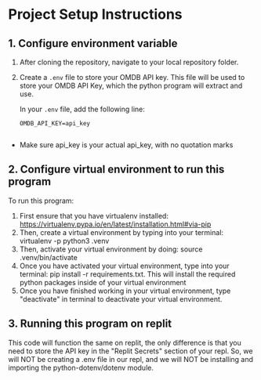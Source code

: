 # Project Setup Instructions

## 1. Configure environment variable

1. After cloning the repository, navigate to your local repository folder.
2. Create a `.env` file to store your OMDB API key. This file will be used to store your OMDB API Key, which the python program will extract and use.

   In your `.env` file, add the following line:

   ```plaintext
   OMDB_API_KEY=api_key
 
- Make sure api_key is your actual api_key, with no quotation marks
  
## 2. Configure virtual environment to run this program
To run this program:
1. First ensure that you have virtualenv installed: https://virtualenv.pypa.io/en/latest/installation.html#via-pip
2. Then, create a virtual environment by typing into your terminal: virtualenv -p python3 .venv
3. Then, activate your virtual environment by doing: source .venv/bin/activate
4. Once you have activated your virtual environment, type into your terminal: pip install -r requirements.txt. This will install the required python packages inside of your virtual environment
5. Once you have finished working in your virtual environment, type "deactivate" in terminal to deactivate your virtual environment.


## 3. Running this program on replit
This code will function the same on replit, the only difference is that you need to store the API key in the "Replit Secrets" section of your repl. So, we will NOT be creating a .env file in our repl, and we will NOT be installing and importing the python-dotenv/dotenv module.
